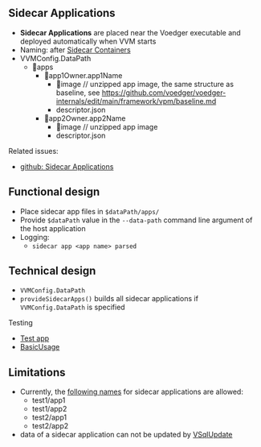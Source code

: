 ## Sidecar Applications

- **Sidecar Applications** are placed near the Voedger executable and deployed automatically when VVM starts
- Naming: after [Sidecar Containers](https://kubernetes.io/docs/concepts/workloads/pods/sidecar-containers/)
- VVMConfig.DataPath
  - 📂apps
    - 📁app1Owner.app1Name
      - 📁image // unzipped app image, the same structure as baseline, see https://github.com/voedger/voedger-internals/edit/main/framework/vpm/baseline.md
      - descriptor.json
    - 📁app2Owner.app2Name
      - 📁image // unzipped app image
      - descriptor.json

Related issues:
- [github: Sidecar Applications](https://github.com/voedger/voedger/issues/2326)      

## Functional design

- Place sidecar app files in `$dataPath/apps/`
- Provide `$dataPath` value in the `--data-path` command line argument of the host application
- Logging:
  - `sidecar app <app name> parsed`

## Technical design

- `VVMConfig.DataPath`
- `provideSidecarApps()` builds all sidecar applications if `VVMConfig.DataPath` is specified

Testing
- [Test app](https://github.com/voedger/voedger/tree/main/pkg/sys/it/testdata/apps/test2.app1)
- [BasicUsage](https://github.com/voedger/voedger/blob/9dac6b1ee066b9634985c98d249ec9d62a5b950d/pkg/sys/it/impl_sidecar_test.go#L20)

## Limitations
- Currently, the [following names](https://github.com/voedger/voedger/blob/f7ec852d5689fdf7c441bfb24e5395d52561634e/pkg/istructs/consts.go#L166) for sidecar applications are allowed:
  - test1/app1
  - test1/app2
  - test2/app1
  - test2/app2
- data of a sidecar application can not be updated by [VSqlUpdate](https://github.com/voedger/voedger-internals/blob/main/server/vsql-select-update.md) 
